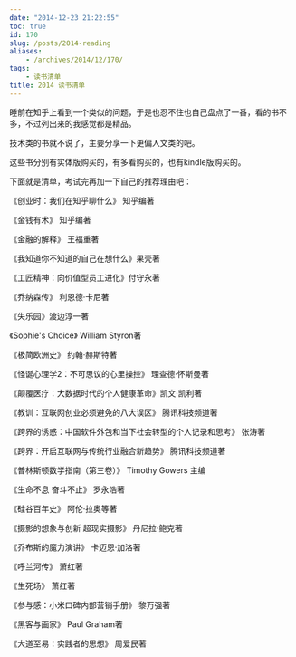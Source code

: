 ```yaml
---
date: "2014-12-23 21:22:55"
toc: true
id: 170
slug: /posts/2014-reading
aliases:
    - /archives/2014/12/170/
tags:
    - 读书清单
title: 2014 读书清单
---
```


睡前在知乎上看到一个类似的问题，于是也忍不住也自己盘点了一番，看的书不多，不过列出来的我感觉都是精品。

技术类的书就不说了，主要分享一下更偏人文类的吧。

这些书分别有实体版购买的，有多看购买的，也有kindle版购买的。

下面就是清单，考试完再加一下自己的推荐理由吧：

《创业时：我们在知乎聊什么》 知乎编著

《金钱有术》 知乎编著

《金融的解释》 王福重著

《我知道你不知道的自己在想什么》果壳著

《工匠精神：向价值型员工进化》付守永著

《乔纳森传》 利恩德·卡尼著

《失乐园》渡边淳一著

《Sophie's Choice》 William Styron著

《极简欧洲史》 约翰·赫斯特著

《怪诞心理学2：不可思议的心里操控》 理查德·怀斯曼著

《颠覆医疗：大数据时代的个人健康革命》凯文·凯利著

《教训：互联网创业必须避免的八大误区》 腾讯科技频道著

《跨界的诱惑：中国软件外包和当下社会转型的个人记录和思考》 张涛著

《跨界：开启互联网与传统行业融合新趋势》 腾讯科技频道著

《普林斯顿数学指南（第三卷）》 Timothy Gowers 主编

《生命不息 奋斗不止》 罗永浩著

《硅谷百年史》 阿伦·拉奥等著

《摄影的想象与创新 超现实摄影》 丹尼拉·鲍克著

《乔布斯的魔力演讲》 卡迈恩·加洛著

《呼兰河传》 萧红著

《生死场》 萧红著

《参与感：小米口碑内部营销手册》 黎万强著

《黑客与画家》 Paul Graham著

《大道至易：实践者的思想》 周爱民著